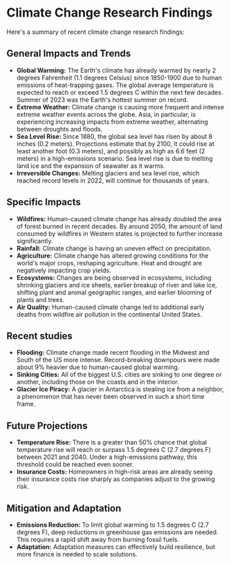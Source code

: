 # Climate Change Research Findings

Here's a summary of recent climate change research findings:

## General Impacts and Trends

*   **Global Warming:** The Earth's climate has already warmed by nearly 2 degrees Fahrenheit (1.1 degrees Celsius) since 1850-1900 due to human emissions of heat-trapping gases. The global average temperature is expected to reach or exceed 1.5 degrees C within the next few decades. Summer of 2023 was the Earth's hottest summer on record.
*   **Extreme Weather:** Climate change is causing more frequent and intense extreme weather events across the globe. Asia, in particular, is experiencing increasing impacts from extreme weather, alternating between droughts and floods.
*   **Sea Level Rise:** Since 1880, the global sea level has risen by about 8 inches (0.2 meters). Projections estimate that by 2100, it could rise at least another foot (0.3 meters), and possibly as high as 6.6 feet (2 meters) in a high-emissions scenario. Sea level rise is due to melting land ice and the expansion of seawater as it warms.
*   **Irreversible Changes:** Melting glaciers and sea level rise, which reached record levels in 2022, will continue for thousands of years.

## Specific Impacts

*   **Wildfires:** Human-caused climate change has already doubled the area of forest burned in recent decades. By around 2050, the amount of land consumed by wildfires in Western states is projected to further increase significantly.
*   **Rainfall:** Climate change is having an uneven effect on precipitation.
*   **Agriculture:** Climate change has altered growing conditions for the world's major crops, reshaping agriculture. Heat and drought are negatively impacting crop yields.
*   **Ecosystems:** Changes are being observed in ecosystems, including shrinking glaciers and ice sheets, earlier breakup of river and lake ice, shifting plant and animal geographic ranges, and earlier blooming of plants and trees.
*   **Air Quality:** Human-caused climate change led to additional early deaths from wildfire air pollution in the continental United States.

## Recent studies

*   **Flooding:** Climate change made recent flooding in the Midwest and South of the US more intense. Record-breaking downpours were made about 9% heavier due to human-caused global warming.
*   **Sinking Cities:** All of the biggest U.S. cities are sinking to one degree or another, including those on the coasts and in the interior.
*   **Glacier Ice Piracy:** A glacier in Antarctica is stealing ice from a neighbor, a phenomenon that has never been observed in such a short time frame.

## Future Projections

*   **Temperature Rise:** There is a greater than 50% chance that global temperature rise will reach or surpass 1.5 degrees C (2.7 degrees F) between 2021 and 2040. Under a high-emissions pathway, this threshold could be reached even sooner.
*   **Insurance Costs:** Homeowners in high-risk areas are already seeing their insurance costs rise sharply as companies adjust to the growing risk.

## Mitigation and Adaptation

*   **Emissions Reduction:** To limit global warming to 1.5 degrees C (2.7 degrees F), deep reductions in greenhouse gas emissions are needed. This requires a rapid shift away from burning fossil fuels.
*   **Adaptation:** Adaptation measures can effectively build resilience, but more finance is needed to scale solutions.
